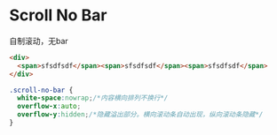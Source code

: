 # Scroll No Bar

自制滚动，无bar

```html
<div>
  <span>sfsdfsdf</span><span>sfsdfsdf</span><span>sfsdfsdf</span>
</div>
```

```css
.scroll-no-bar {
  white-space:nowrap;/*内容横向排列不换行*/ 
  overflow-x:auto;
  overflow-y:hidden;/*隐藏溢出部分。横向滚动条自动出现，纵向滚动条隐藏*/ 
}
```
